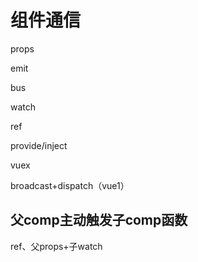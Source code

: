 
# 组件通信

props

emit

bus

watch

ref

provide/inject

vuex

broadcast+dispatch（vue1）

## 父comp主动触发子comp函数

ref、父props+子watch
